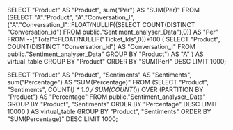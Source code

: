 SELECT "Product" AS "Product", sum("Per") AS "SUM(Per)" 
FROM (SELECT
"A"."Product", 
"A"."Conversation_I",
("A"."Conversation_I"::FLOAT/NULLIF((SELECT 
COUNT(DISTINCT "Conversation_id")
FROM public."Sentiment_analyser_Data"),0)) AS "Per"
FROM 
--("Total"::FLOAT/NULLIF("Ticket_Ids",0))*100
(
SELECT 
"Product",
COUNT(DISTINCT "Conversation_id") AS "Conversation_I"
FROM public."Sentiment_analyser_Data"
GROUP BY 
"Product") AS "A"
) AS virtual_table GROUP BY "Product" ORDER BY "SUM(Per)" DESC 
 LIMIT 1000;



SELECT "Product" AS "Product", "Sentiments" AS "Sentiments", sum("Percentage") AS "SUM(Percentage)" 
FROM (SELECT 
    "Product", 
    "Sentiments", 
    COUNT(*) * 1.0 / SUM(COUNT(*)) OVER (PARTITION BY "Product") AS "Percentage"
FROM public."Sentiment_analyser_Data" 
GROUP BY "Product", "Sentiments"
ORDER BY "Percentage" DESC 
LIMIT 10000
) AS virtual_table GROUP BY "Product", "Sentiments" ORDER BY "SUM(Percentage)" DESC 
 LIMIT 1000;

